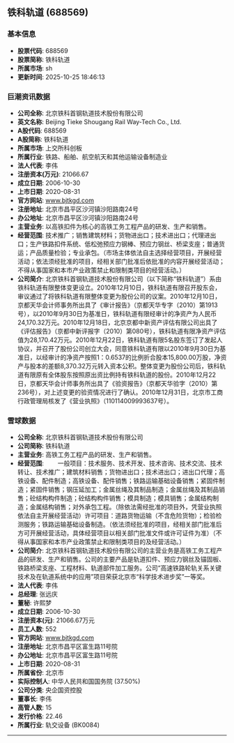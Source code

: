 ## 铁科轨道 (688569)

### 基本信息

- **股票代码**: 688569
- **股票简称**: 铁科轨道
- **所属市场**: sh
- **更新时间**: 2025-10-25 18:46:13

### 巨潮资讯数据

- **公司全称**: 北京铁科首钢轨道技术股份有限公司
- **英文名称**: Beijing Tieke Shougang Rail Way-Tech Co., Ltd.
- **A股代码**: 688569
- **A股简称**: 铁科轨道
- **所属市场**: 上交所科创板
- **所属行业**: 铁路、船舶、航空航天和其他运输设备制造业
- **法人代表**: 李伟
- **注册资本(万元)**: 21066.67
- **成立日期**: 2006-10-30
- **上市日期**: 2020-08-31
- **官方网站**: www.bjtkgd.com
- **注册地址**: 北京市昌平区沙河镇沙阳路南24号
- **办公地址**: 北京市昌平区沙河镇沙阳路南24号
- **主营业务**: 以高铁扣件为核心的高铁工务工程产品的研发、生产和销售。
- **经营范围**: 技术推广；销售建筑材料；货物进出口；技术进出口；代理进出口；生产铁路扣件系统、低松弛预应力钢棒、预应力钢丝、桥梁支座；普通货运；产品质量检验；专业承包。（市场主体依法自主选择经营项目，开展经营活动；依法须经批准的项目，经相关部门批准后依批准的内容开展经营活动；不得从事国家和本市产业政策禁止和限制类项目的经营活动。）
- **公司简介**: 北京铁科首钢轨道技术股份有限公司（以下简称“铁科轨道”）系由铁科轨道有限整体变更设立。2010年12月10日，铁科轨道有限召开股东会，审议通过了将铁科轨道有限整体变更为股份公司的议案。2010年12月10日，京都天华会计师事务所出具了《审计报告》（京都天华专字（2010）第1913号），以2010年9月30日为基准日，铁科轨道有限经审计的净资产为人民币24,170.32万元。2010年12月18日，北京京都中新资产评估有限公司出具了《评估报告》（京都中新评报字（2010）第080号），铁科轨道有限净资产评估值为28,170.42万元。2010年12月22日，铁科轨道有限5名股东签订了发起人协议，并召开了股份公司创立大会，同意铁科轨道有限以2010年9月30日为基准日，以经审计的净资产按照1：0.6537的比例折合股本15,800.00万股，净资产与股本的差额8,370.32万元转入资本公积。整体变更为股份公司后，铁科轨道有限原有全体股东按照原出资比例持有铁科轨道的股份。2010年12月22日，京都天华会计师事务所出具了《验资报告》（京都天华验字（2010）第236号），对上述变更的验资情况进行了确认。2010年12月31日，北京市工商行政管理局核发了《营业执照》（110114009993637号）。

### 雪球数据

- **公司全称**: 北京铁科首钢轨道技术股份有限公司
- **公司简称**: 铁科轨道
- **主营业务**: 高铁工务工程产品的研发、生产和销售。
- **经营范围**: 　　一般项目：技术服务、技术开发、技术咨询、技术交流、技术转让、技术推广；建筑材料销售；货物进出口；技术进出口；进出口代理；高铁设备、配件制造；高铁设备、配件销售；铁路运输基础设备销售；紧固件制造；紧固件销售；钢压延加工；金属丝绳及其制品制造；金属丝绳及其制品销售；砼结构构件制造；砼结构构件销售；模具制造；模具销售；金属结构制造；金属结构销售；对外承包工程。（除依法需经批准的项目外，凭营业执照依法自主开展经营活动）许可项目：道路货物运输（不含危险货物）；检验检测服务；铁路运输基础设备制造。（依法须经批准的项目，经相关部门批准后方可开展经营活动，具体经营项目以相关部门批准文件或许可证件为准）（不得从事国家和本市产业政策禁止和限制类项目的及经营活动。）
- **公司简介**: 北京铁科首钢轨道技术股份有限公司的主营业务是高铁工务工程产品的研发、生产和销售。公司的主要产品是轨道扣件、预应力钢丝及锚固板、铁路桥梁支座、工程材料、轨道部件加工服务。公司“高速铁路轮轨关系关键技术及在轨道系统中的应用”项目荣获北京市“科学技术进步奖”一等奖。
- **法人代表**: 李伟
- **总经理**: 张远庆
- **董秘**: 许熙梦
- **成立日期**: 2006-10-30
- **注册资本(元)**: 21066.67万元
- **员工人数**: 552
- **官方网站**: www.bjtkgd.com
- **注册地址**: 北京市昌平区富生路11号院
- **办公地址**: 北京市昌平区富生路11号院
- **上市日期**: 2020-08-31
- **所属省份**: 北京市
- **实际控制人**: 中华人民共和国国务院 (37.50%)
- **公司分类**: 央企国资控股
- **董事长**: 李伟
- **高管人数**: 15
- **发行价格**: 22.46
- **所属行业**: 轨交设备 (BK0084)

---